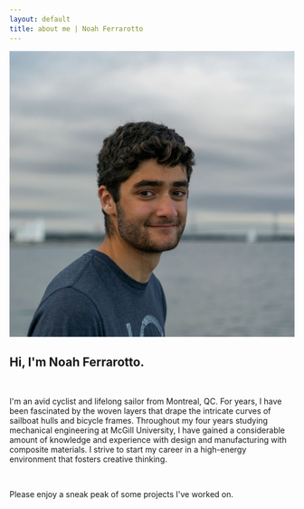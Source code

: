```yaml
---
layout: default
title: about me | Noah Ferrarotto
---
```


<div class="flex-container">
	<div class="flex-item" style="flex: 1 1 300px">
		<img src="/images/profile.jpg" alt="profile" class="profile">
	</div>
	<div class="flex-item" style="flex: 2 1 800px">
		<h2>Hi, I'm Noah Ferrarotto.</h2>
		<br>
		<p>I'm an avid cyclist and lifelong sailor from Montreal, QC. For years, I have been fascinated by the woven layers that drape the intricate curves of sailboat hulls and bicycle frames. Throughout my four years studying mechanical engineering at McGill University, I have gained a considerable amount of knowledge and experience with design and manufacturing with composite materials. I strive to start my career in a high-energy environment that fosters creative thinking.</p>
		<br>
		<p>Please enjoy a sneak peak of some projects I've worked on.</p>
	</div>
</div>
